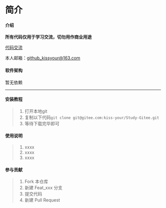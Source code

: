 # 简介

#### 介绍

**所有代码仅用于学习交流，切勿用作商业用途**

[代码交流](https://jq.qq.com/?_wv=1027&k=NBhgFkOY "QQ群")

本人邮箱：github_kissyour@163.com

#### 软件架构

暂无依赖

---

#### 安装教程

>1.  打开本地git
>2.  复制以下代码`git clone git@gitee.com:kiss-your/Study-Gitee.git`
>3.  等待下载完毕即可

#### 使用说明

>1.  xxxx
>2.  xxxx
>3.  xxxx

#### 参与贡献

>1.  Fork 本仓库
>2.  新建 Feat_xxx 分支
>3.  提交代码
>4.  新建 Pull Request
